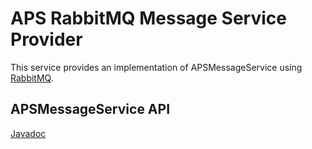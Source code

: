# APS RabbitMQ Message Service Provider

This service provides an implementation of APSMessageService using [RabbitMQ](http://www.rabbitmq.com/).

## APSMessageService API

[Javadoc](http://apidoc.natusoft.se/APS/se/natusoft/osgi/aps/api/net/messaging/service/APSMessageService.html) 


